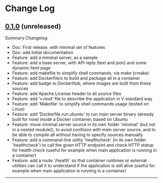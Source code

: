 # Change Log

## [0.1.0](https://github.com/smartiniOnGitHub/vweb-example/releases/tag/0.1.0) (unreleased)
Summary Changelog:
- Doc: First release, with minimal set of features
- Doc: add initial documentation
- Feature: add a minimal server, as a sample
- Feature: add a base server, with API reply (text and json) and some dynamic html page
- Feature: add makefile to simplify shell commands, via make (cmake)
- Feature: add Dockerfile/s to build and package all in a container
- Feature: add badge to DockerHub, where images are built from these sources
- Feature: add Apache License header to all source files
- Feature: add 'v.mod' file to describe the application in V standard way
- Feature: add 'Makefile' to simplify shell commands usage (tested on Linux)
- Feature: add 'Dockerfile.run.ubuntu' to run main server binary 
  (already built for now) inside a Docker container, based on Ubuntu
- Feature: move minimal server source in its own folder 'minimal' 
  (but not in a nested module)), to avoid confision with main server source, 
  and to be able to compile all without having to specify sources manually
- Feature: add a command-line utility 'healthcheck' (in its own folder 'healthcheck') 
  to call the given HTTP endpoint and check HTTP statup for health check 
  (useful for example when main application is running in a container)
- Feature: add a route '/health' so that container runtimes or external utilities 
  can call it to understand if the application is still alive 
  (useful for example when main application is running in a container)

----
